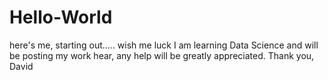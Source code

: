 # Hello-World
here's me, starting out..... wish me luck
I am learning Data Science and will be posting my work hear, any help will be greatly appreciated.
Thank you,
David
